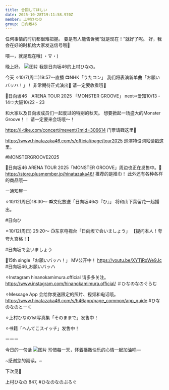 ```yaml
---
title: 合図してほしい
date: 2025-10-28T19:11:58.970Z
member: 上村ひなの
group: 日向坂46
---
```


任何事情的时机都很难把握。
要是有人能告诉我“就是现在！”就好了呢。
好，我会在好的时机给大家发送信号哦📢



喂—，就是现在哦( ・∇・)





晚上好。
![图片](https://cdn.hinatazaka46.com/files/14/diary/official/member/moblog/202510/mobMC9CGA.jpg)
我是日向坂46的上村ひなの。








今天
⚪︎10/7(周二)19:57〜直播
📺NHK「うたコン」
我们将表演新单曲「お願いバッハ！」！
非常期待正式演出🎻
请一定要收看哦🤍









📢日向坂46　ARENA TOUR 2025
「MONSTER GROOVE」
next⇨爱知10/13・14⇨大阪10/22・23

和大家以及日向坂成员们一起度过的特别的秋天。
想要掀起一场盛大的Monster Groove！！
请一定要来会场哦〜！


https://l-tike.com/concert/mevent/?mid=306614
门票请戳这里🎫

https://www.hinatazaka46.com/s/official/page/tour2025
巡演特设网站请戳这里。


#MONSTERGROOVE2025





🤍日向坂46 ARENA TOUR 2025「MONSTER GROOVE」周边也正在发售中。🤍
https://store.plusmember.jp/hinatazaka46/
推荐的是推巾！
此外还有各种各样的商品哦—






ー通知屋ー

⚪︎10/12(周日)18:30〜
📻文化放送「日向坂46の『ひ』」
将和山下葉留花一起播出。

#日向ひ

⚪︎10/12(周日) 25:20〜
📺东京电视台「日向坂で会いましょう」
【提问本人！夸夸九宫格！】

#日向坂で会いましょう


🎥15th single「お願いバッハ！」
MV公开中！
https://youtu.be/XYTjRxWe9Jc
#日向坂46_お願いバッハ



⚪︎Instagram
hinanokamimura.official
请多多关注。
https://www.instagram.com/hinanokamimura.official/
＃ひなのなのぐらむ



⚪︎Message App
会给你发送限定的照片、视频和电话哦。
https://www.hinatazaka46.com/s/h46app/page_common/app_guide
#ひなのなのとーく


︎⚪︎上村ひなの1st写真集「そのままで」发售中！


⚪︎书籍「へんてこスイッチ」发售中！



︎ーーー





今日的一句话
![图片](https://cdn.hinatazaka46.com/files/14/diary/official/member/moblog/202510/mobteMLhp.jpg)
珍惜每一天，怀着播撒快乐的心情一起加油吧—





~感谢您的阅读。~

下次见🪽

上村ひなの
847,
#ひなのなのぶろぐ